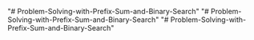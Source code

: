 "# Problem-Solving-with-Prefix-Sum-and-Binary-Search" 
"# Problem-Solving-with-Prefix-Sum-and-Binary-Search" 
"# Problem-Solving-with-Prefix-Sum-and-Binary-Search" 
